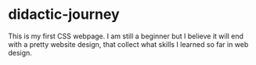 # didactic-journey
This is my first CSS webpage. I am still a beginner but I believe it will end with a pretty website design, that collect what skills I learned so far in web design.